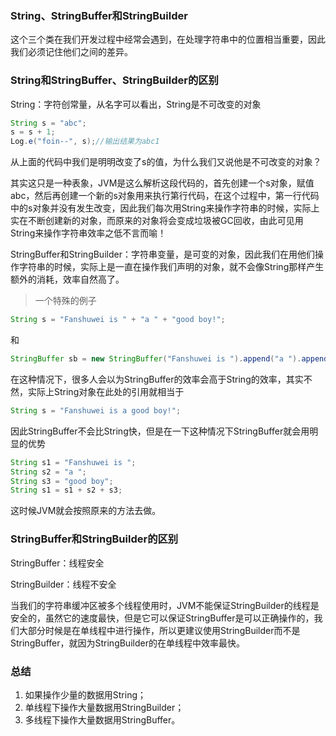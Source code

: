 ### String、StringBuffer和StringBuilder

这个三个类在我们开发过程中经常会遇到，在处理字符串中的位置相当重要，因此我们必须记住他们之间的差异。

### String和StringBuffer、StringBuilder的区别

String：字符创常量，从名字可以看出，String是不可改变的对象

```java
String s = "abc";
s = s + 1;
Log.e("foin--", s);//输出结果为abc1
```

从上面的代码中我们是明明改变了s的值，为什么我们又说他是不可改变的对象？

其实这只是一种表象，JVM是这么解析这段代码的，首先创建一个s对象，赋值abc，然后再创建一个新的s对象用来执行第行代码，在这个过程中，第一行代码中的s对象并没有发生改变，因此我们每次用String来操作字符串的时候，实际上实在不断创建新的对象，而原来的对象将会变成垃圾被GC回收，由此可见用String来操作字符串效率之低不言而喻！

StringBuffer和StringBuilder：字符串变量，是可变的对象，因此我们在用他们操作字符串的时候，实际上是一直在操作我们声明的对象，就不会像String那样产生额外的消耗，效率自然高了。

> 一个特殊的例子

```java
String s = "Fanshuwei is " + "a " + "good boy!"; 
```

和

```java
StringBuffer sb = new StringBuffer("Fanshuwei is ").append("a ").append("good boy!");
```

在这种情况下，很多人会以为StringBuffer的效率会高于String的效率，其实不然，实际上String对象在此处的引用就相当于

```java
String s = "Fanshuwei is a good boy!"; 
```

因此StringBuffer不会比String快，但是在一下这种情况下StringBuffer就会用明显的优势

```java
String s1 = "Fanshuwei is ";
String s2 = "a ";
String s3 = "good boy";
String s1 = s1 + s2 + s3;
```

这时候JVM就会按照原来的方法去做。

### StringBuffer和StringBuilder的区别

StringBuffer：线程安全

StringBuilder：线程不安全

当我们的字符串缓冲区被多个线程使用时，JVM不能保证StringBuilder的线程是安全的，虽然它的速度最快，但是它可以保证StringBuffer是可以正确操作的，我们大部分时候是在单线程中进行操作，所以更建议使用StringBuilder而不是StringBuffer，就因为StringBuilder的在单线程中效率最快。

### 总结

1. 如果操作少量的数据用String；
2. 单线程下操作大量数据用StringBuilder；
3. 多线程下操作大量数据用StringBuffer。

